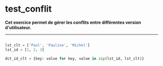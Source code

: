 # test_conflit

**Cet exercice permet de gérer les conflits entre différentes version d'utilisateur.**

---

```python

lst_clt = ['Paul', 'Pauline', 'Michel']
lst_id = [1, 2, 3]

dct_id_clt = {key: value for key, value in zip(lst_id, lst_clt)}

```
